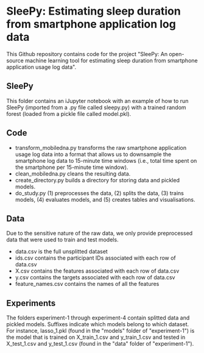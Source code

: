 # SleePy: Estimating sleep duration from smartphone application log data

This Github repository contains code for the project "SleePy: An open-source machine learning tool for estimating sleep duration from smartphone application usage log data". 

## SleePy
This folder contains an iJupyter notebook with an example of how to run SleePy (imported from a .py file called sleepy.py) with a trained random forest (loaded from a pickle file called model.pkl).

## Code
- transform_mobiledna.py transforms the raw smartphone application usage log data into a format that allows us to downsample the smartphone log data to 15-minute time windows (i.e., total time spent on the smartphone per 15-minute time window). 
- clean_mobiledna.py cleans the resulting data. 
- create_directory.py builds a directory for storing data and pickled models. 
- do_study.py (1) preprocesses the data, (2) splits the data, (3) trains models, (4) evaluates models, and (5) creates tables and visualisations. 

## Data
Due to the sensitive nature of the raw data, we only provide preprocessed data that were used to train and test models. 

- data.csv is the full unsplitted dataset
- ids.csv contains the participant IDs associated with each row of data.csv
- X.csv contains the features associated with each row of data.csv
- y.csv contains the targets associated with each row of data.csv
- feature_names.csv contains the names of all the features 

## Experiments
The folders experiment-1 through experiment-4 contain splitted data and pickled models. Suffixes indicate which models belong to which dataset. For instance, lasso_1.pkl (found in the "models" folder of "experiment-1") is the model that is trained on X_train_1.csv and y_train_1.csv and tested in X_test_1.csv and y_test_1.csv (found in the "data" folder of "experiment-1").